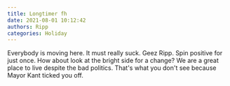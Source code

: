 ```yaml
---
title: Longtimer fh
date: 2021-08-01 10:12:42
authors: Ripp
categories: Holiday
---
```


 Everybody is moving here. It must really suck. Geez Ripp. Spin positive for just once. How about look at the bright side for a change? We are a great place to live despite the bad politics. That's what you don't see because Mayor Kant ticked you off.